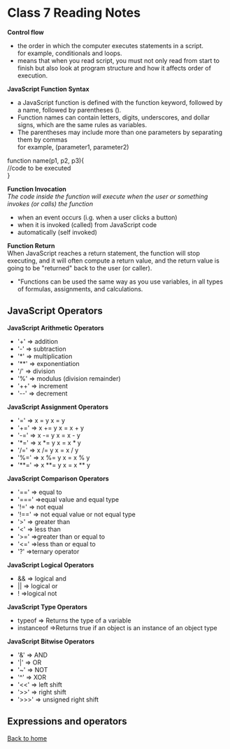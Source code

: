 # Class 7 Reading Notes

**Control flow**

- the order in which the computer executes statements in a script.  
for example, conditionals and loops.
- means that when you read script, you must not only read from start to finish but also look at program structure and how it affects order of execution.

**JavaScript Function Syntax**

- a JavaScript function is defined with the function keyword, followed by a name, followed by parentheses ().
- Function names can contain letters, digits, underscores, and dollar signs, which are the same rules as variables.
- The parentheses may include more than one parameters by separating them by commas  
for example, (parameter1, parameter2)

function name(p1, p2, p3){  
    //code to be executed  
}

**Function Invocation**  
*The code inside the function will execute when the user or something invokes (or calls) the function*
- when an event occurs (i.g. when a user clicks a button)
- when it is invoked (called) from JavaScript code
- automatically (self invoked)

**Function Return**  
When JavaScript reaches a return statement, the function will stop executing, and it will often compute a return value, and the return value is going to be "returned" back to the user (or caller).

- "Functions can be used the same way as you use variables, in all types of formulas, assignments, and calculations.

## JavaScript Operators

**JavaScript Arithmetic Operators**

- '+' => addition
- '-'  => subtraction
- '*'  => multiplication
- '**' => exponentiation
- '/'  => division
- '%' => modulus (division remainder)
- '++' => increment
- '--' => decrement

**JavaScript Assignment Operators**

- '=' => x = y   x = y
- '+=' => x += y  x = x + y
- '-=' => x -= y  x = x - y
- '*=' => x *= y  x = x * y
- '/=' => x /= y  x = x / y
- '%=' => x %= y  x = x % y
- '**=' => x **= y x = x ** y

**JavaScript Comparison Operators**

- '==' => equal to
- '===' =>equal value and equal type
- '!=' => not equal
- '!==' => not equal value or not equal type
- '>' => greater than
- '<' => less than
- '>=' =>greater than or equal to
- '<=' =>less than or equal to
- '?' =>ternary operator

**JavaScript Logical Operators**

- && => logical and
- || => logical or
- ! =>logical not

**JavaScript Type Operators**

- typeof => Returns the type of a variable
- instanceof =>Returns true if an object is an instance of an object type

**JavaScript Bitwise Operators**

- '&' => AND
- '|' => OR
- '~' => NOT
- '^' => XOR
- '<<' => left shift
- '>>' => right shift
- '>>>' => unsigned right shift

## Expressions and operators


[Back to home](../README.md)
